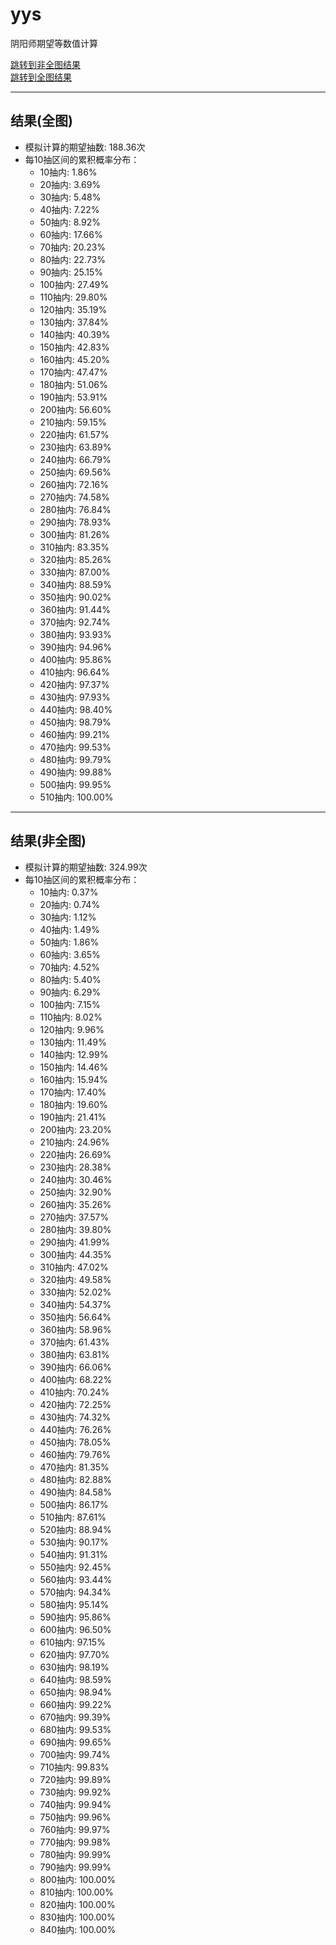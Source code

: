 # yys
阴阳师期望等数值计算<br>


[跳转到非全图结果](#section1)<br>
[跳转到全图结果](#section2)


---

<a id="section2"></a>
## 结果(全图)
- 模拟计算的期望抽数: 188.36次
- 每10抽区间的累积概率分布：
  - 10抽内: 1.86%
  - 20抽内: 3.69%
  - 30抽内: 5.48%
  - 40抽内: 7.22%
  - 50抽内: 8.92%
  - 60抽内: 17.66%
  - 70抽内: 20.23%
  - 80抽内: 22.73%
  - 90抽内: 25.15%
  - 100抽内: 27.49%
  - 110抽内: 29.80%
  - 120抽内: 35.19%
  - 130抽内: 37.84%
  - 140抽内: 40.39%
  - 150抽内: 42.83%
  - 160抽内: 45.20%
  - 170抽内: 47.47%
  - 180抽内: 51.06%
  - 190抽内: 53.91%
  - 200抽内: 56.60%
  - 210抽内: 59.15%
  - 220抽内: 61.57%
  - 230抽内: 63.89%
  - 240抽内: 66.79%
  - 250抽内: 69.56%
  - 260抽内: 72.16%
  - 270抽内: 74.58%
  - 280抽内: 76.84%
  - 290抽内: 78.93%
  - 300抽内: 81.26%
  - 310抽内: 83.35%
  - 320抽内: 85.26%
  - 330抽内: 87.00%
  - 340抽内: 88.59%
  - 350抽内: 90.02%
  - 360抽内: 91.44%
  - 370抽内: 92.74%
  - 380抽内: 93.93%
  - 390抽内: 94.96%
  - 400抽内: 95.86%
  - 410抽内: 96.64%
  - 420抽内: 97.37%
  - 430抽内: 97.93%
  - 440抽内: 98.40%
  - 450抽内: 98.79%
  - 460抽内: 99.21%
  - 470抽内: 99.53%
  - 480抽内: 99.79%
  - 490抽内: 99.88%
  - 500抽内: 99.95%
  - 510抽内: 100.00%

---

<a id="section1"></a>
## 结果(非全图)
- 模拟计算的期望抽数: 324.99次
- 每10抽区间的累积概率分布：
  - 10抽内: 0.37%
  - 20抽内: 0.74%
  - 30抽内: 1.12%
  - 40抽内: 1.49%
  - 50抽内: 1.86%
  - 60抽内: 3.65%
  - 70抽内: 4.52%
  - 80抽内: 5.40%
  - 90抽内: 6.29%
  - 100抽内: 7.15%
  - 110抽内: 8.02%
  - 120抽内: 9.96%
  - 130抽内: 11.49%
  - 140抽内: 12.99%
  - 150抽内: 14.46%
  - 160抽内: 15.94%
  - 170抽内: 17.40%
  - 180抽内: 19.60%
  - 190抽内: 21.41%
  - 200抽内: 23.20%
  - 210抽内: 24.96%
  - 220抽内: 26.69%
  - 230抽内: 28.38%
  - 240抽内: 30.46%
  - 250抽内: 32.90%
  - 260抽内: 35.26%
  - 270抽内: 37.57%
  - 280抽内: 39.80%
  - 290抽内: 41.99%
  - 300抽内: 44.35%
  - 310抽内: 47.02%
  - 320抽内: 49.58%
  - 330抽内: 52.02%
  - 340抽内: 54.37%
  - 350抽内: 56.64%
  - 360抽内: 58.96%
  - 370抽内: 61.43%
  - 380抽内: 63.81%
  - 390抽内: 66.06%
  - 400抽内: 68.22%
  - 410抽内: 70.24%
  - 420抽内: 72.25%
  - 430抽内: 74.32%
  - 440抽内: 76.26%
  - 450抽内: 78.05%
  - 460抽内: 79.76%
  - 470抽内: 81.35%
  - 480抽内: 82.88%
  - 490抽内: 84.58%
  - 500抽内: 86.17%
  - 510抽内: 87.61%
  - 520抽内: 88.94%
  - 530抽内: 90.17%
  - 540抽内: 91.31%
  - 550抽内: 92.45%
  - 560抽内: 93.44%
  - 570抽内: 94.34%
  - 580抽内: 95.14%
  - 590抽内: 95.86%
  - 600抽内: 96.50%
  - 610抽内: 97.15%
  - 620抽内: 97.70%
  - 630抽内: 98.19%
  - 640抽内: 98.59%
  - 650抽内: 98.94%
  - 660抽内: 99.22%
  - 670抽内: 99.39%
  - 680抽内: 99.53%
  - 690抽内: 99.65%
  - 700抽内: 99.74%
  - 710抽内: 99.83%
  - 720抽内: 99.89%
  - 730抽内: 99.92%
  - 740抽内: 99.94%
  - 750抽内: 99.96%
  - 760抽内: 99.97%
  - 770抽内: 99.98%
  - 780抽内: 99.99%
  - 790抽内: 99.99%
  - 800抽内: 100.00%
  - 810抽内: 100.00%
  - 820抽内: 100.00%
  - 830抽内: 100.00%
  - 840抽内: 100.00%
